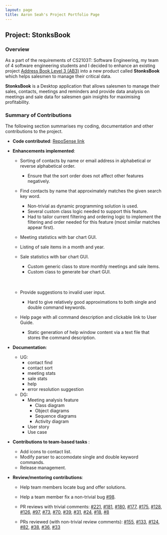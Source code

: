 ```yaml
---
layout: page
title: Aaron Seah's Project Portfolio Page
---
```


## Project: StonksBook

### Overview

As a part of the requirements of CS2103T: Software Engineering, my team of 4 software engineering students and I decided to enhance an existing project
[Address Book Level 3 (AB3)](https://github.com/nus-cs2103-AY1920S1/addressbook-level3) into a new product called **StonksBook** which helps salesmen to manage their critical data.

**StonksBook** is a Desktop application that allows salesmen to manage their sales, contacts, meetings and reminders
and provide data analysis on meetings and sale data for salesmen gain insights for maximising profitability.

### Summary of Contributions

The following section summarises my coding, documentation and other contributions to the project.

* **Code contributed**: [RepoSense link](https://nus-cs2103-ay2021s1.github.io/tp-dashboard/#breakdown=true&search=aaronnseah&sort=groupTitle&sortWithin=title&since=2020-08-14&timeframe=commit&mergegroup=&groupSelect=groupByRepos&checkedFileTypes=docs~functional-code~test-code~other)

* **Enhancements implemented**:
    * Sorting of contacts by name or email address in alphabetical or reverse alphabetical order.
        * Ensure that the sort order does not affect other features negatively.
    * Find contacts by name that approximately matches the given search key word.
        * Non-trivial as dynamic programming solution is used. 
        * Several custom class logic needed to support this feature.
        * Had to tailor current filtering and ordering logic to implement the filtering and order needed for this feature (most similar matches appear first).
    * Meeting statistics with bar chart GUI.
    * Listing of sale items in a month and year.
    * Sale statistics with bar chart GUI.
        * Custom generic class to store monthly meetings and sale items.
        * Custom class to generate bar chart GUI.
    <br><br><br>
    * Provide suggestions to invalid user input.
        * Hard to give relatively good approximations to both single and double command keywords.
        
    * Help page with all command description and clickable link to User Guide.
        * Static generation of help window content via a text file that stores the command description.
    
* **Documentation**:
    * UG:
        * contact find
        * contact sort
        * meeting stats
        * sale stats
        * help
        * error resolution suggestion
    * DG:
        * Meeting analysis feature
            * Class diagram
            * Object diagrams
            * Sequence diagrams
            * Activity diagram
        * User story
        * Use case

* **Contributions to team-based tasks** : 
    * Add icons to contact list.
    * Modify parser to accomodate single and double keyword commands.
    * Release management.
    
* **Review/mentoring contributions**:

    * Help team members locate bug and offer solutions.
    * Help a team member fix a non-trivial bug [#98](https://github.com/AY2021S1-CS2103T-T11-1/tp/issues/98).
    
    * PR reviews with trivial comments:
    [#221](https://github.com/AY2021S1-CS2103T-T11-1/tp/pull/221),
    [#181](https://github.com/AY2021S1-CS2103T-T11-1/tp/pull/181),
    [#180](https://github.com/AY2021S1-CS2103T-T11-1/tp/pull/180),
    [#177](https://github.com/AY2021S1-CS2103T-T11-1/tp/pull/177),
    [#175](https://github.com/AY2021S1-CS2103T-T11-1/tp/pull/175),
    [#128](https://github.com/AY2021S1-CS2103T-T11-1/tp/pull/128),
    [#126](https://github.com/AY2021S1-CS2103T-T11-1/tp/pull/126),
    [#97](https://github.com/AY2021S1-CS2103T-T11-1/tp/pull/97),
    [#73](https://github.com/AY2021S1-CS2103T-T11-1/tp/pull/73),
    [#70](https://github.com/AY2021S1-CS2103T-T11-1/tp/pull/70),
    [#39](https://github.com/AY2021S1-CS2103T-T11-1/tp/pull/39),
    [#31](https://github.com/AY2021S1-CS2103T-T11-1/tp/pull/31),
    [#24](https://github.com/AY2021S1-CS2103T-T11-1/tp/pull/24),
    [#18](https://github.com/AY2021S1-CS2103T-T11-1/tp/pull/18),
    [#8](https://github.com/AY2021S1-CS2103T-T11-1/tp/pull/8)
    
    * PRs reviewed (with non-trivial review comments):
    [#155](https://github.com/AY2021S1-CS2103T-T11-1/tp/pull/155),
    [#133](https://github.com/AY2021S1-CS2103T-T11-1/tp/pull/133),
    [#124](https://github.com/AY2021S1-CS2103T-T11-1/tp/pull/124),
    [#82](https://github.com/AY2021S1-CS2103T-T11-1/tp/pull/82),
    [#38](https://github.com/AY2021S1-CS2103T-T11-1/tp/pull/38),
    [#36](https://github.com/AY2021S1-CS2103T-T11-1/tp/pull/36),
    [#33](https://github.com/AY2021S1-CS2103T-T11-1/tp/pull/33)
